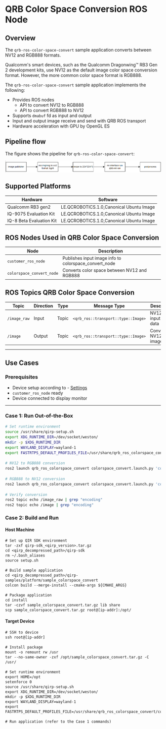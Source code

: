 # QRB Color Space Conversion ROS Node

## Overview
The `qrb-ros-color-space-convert` sample application converts between NV12 and RGB888 formats. 

Qualcomm's smart devices, such as the Qualcomm Dragonwing™ RB3 Gen 2 development kits, use NV12 as the default image color space conversion format. However, the more common color space format is RGB888.

The `qrb-ros-color-space-convert` sample application implements the following:

- Provides ROS nodes
  - API to convert NV12 to RGB888
  - API to convert RGB888 to NV12
- Supports `dmabuf` fd as input and output
- Input and output image receive and send with QRB ROS transport
- Hardware acceleration with GPU by OpenGL ES

## Pipeline flow

The figure shows the pipeline for `qrb-ros-color-space-convert`:

![pipeline](resource/pipeline.png) 



## Supported Platforms 

| Hardware                   | Software                                 |
| -------------------------- | ---------------------------------------- |
| Qualcomm RB3 gen2          | LE.QCROBOTICS.1.0,Canonical Ubuntu Image |
| IQ-9075 Evaluation Kit     | LE.QCROBOTICS.1.0,Canonical Ubuntu Image |
| IQ-8 Beta   Evaluation Kit | LE.QCROBOTICS.1.0,Canonical Ubuntu Image |

## ROS Nodes Used in  QRB Color Space Conversion

| Node | Description |
|------|-------------|
| `customer_ros_node` | Publishes input image info to colorspace_convert_node |
| `colorspace_convert_node` | Converts color space between NV12 and RGB888 |

## ROS Topics QRB Color Space Conversion

| Topic | Direction | Type | Message Type | Description |
|-------|-----------|------|--------------|-------------|
| `/image_raw` | Input | Topic | `<qrb_ros::transport::type::Image>` | NV12/RGB8 input image data |
| `/image` | Output | Topic | `<qrb_ros::transport::type::Image>` | Converted NV12/RGB8 image data |

---

## Use Cases

### Prerequisites
- Device setup according to - [Settings](https://docs.qualcomm.com/bundle/publicresource/topics/80-70018-265/download-the-prebuilt-robotics-image_3_1.html?vproduct=1601111740013072&version=1.4&facet=Qualcomm%20Intelligent%20Robotics%20Product%20\(QIRP\)%20SDK)
- `customer_ros_node` ready
- Device connected to display monitor

---

### Case 1: Run Out-of-the-Box

```bash
# Set runtime environment
source /usr/share/qirp-setup.sh
export XDG_RUNTIME_DIR=/dev/socket/weston/
mkdir -p $XDG_RUNTIME_DIR
export WAYLAND_DISPLAY=wayland-1
export FASTRTPS_DEFAULT_PROFILES_FILE=/usr/share/qrb_ros_colorspace_convert/config/large_message_profile.xml

# NV12 to RGB888 conversion
ros2 launch qrb_ros_colorspace_convert colorspace_convert.launch.py 'conversion_type:=nv12_to_rgb8' 'latency_fps_test:=False'

# RGB888 to NV12 conversion
ros2 launch qrb_ros_colorspace_convert colorspace_convert.launch.py 'conversion_type:=rgb8_to_nv12' 'latency_fps_test:=False'

# Verify conversion
ros2 topic echo /image_raw | grep "encoding"
ros2 topic echo /image | grep "encoding"
```

### Case 2: Build and Run

#### Host Machine
```
# Set up QIR SDK environment
tar -zxf qirp-sdk_<qirp_version>.tar.gz
cd <qirp_decompressed_path>/qirp-sdk
rm ~/.bash_aliases
source setup.sh

# Build sample application
cd <qirp_decompressed_path>/qirp-samples/platform/sample_colorspace_convert
colcon build --merge-install --cmake-args ${CMAKE_ARGS}

# Package application
cd install
tar -czvf sample_colorspace_convert.tar.gz lib share
scp sample_colorspace_convert.tar.gz root@[ip-addr]:/opt/
```

#### Target Device
```
# SSH to device
ssh root@[ip-addr]

# Install package
mount -o remount rw /usr
tar --no-same-owner -zxf /opt/sample_colorspace_convert.tar.gz -C /usr/

# Set runtime environment
export HOME=/opt
setenforce 0
source /usr/share/qirp-setup.sh
export XDG_RUNTIME_DIR=/dev/socket/weston/
mkdir -p $XDG_RUNTIME_DIR
export WAYLAND_DISPLAY=wayland-1
export FASTRTPS_DEFAULT_PROFILES_FILE=/usr/share/qrb_ros_colorspace_convert/config/large_message_profile.xml

# Run application (refer to the Case 1 commands)
```